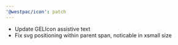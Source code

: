 ```yaml
---
'@westpac/icon': patch
---
```


- Update GELIcon assistive text
- Fix svg positioning within parent span, noticable in xsmall size
